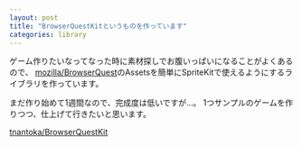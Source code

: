 ```yaml
---
layout: post
title: "BrowserQuestKitというものを作っています"
categories: library
---
```


ゲーム作りたいなってなった時に素材探しでお腹いっぱいになることがよくあるので、
[mozilla/BrowserQuest](https://github.com/mozilla/BrowserQuest)のAssetsを簡単にSpriteKitで使えるようにするライブラリを作っています。

まだ作り始めて1週間なので、完成度は低いですが…。
1つサンプルのゲームを作りつつ、仕上げて行きたいと思います。

[tnantoka/BrowserQuestKit](https://github.com/tnantoka/BrowserQuestKit)

